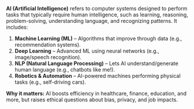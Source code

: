 **AI (Artificial Intelligence)** refers to computer systems designed to perform tasks that typically require human intelligence, such as learning, reasoning, problem-solving, understanding language, and recognizing patterns. It includes:  

1. **Machine Learning (ML)** – Algorithms that improve through data (e.g., recommendation systems).  
2. **Deep Learning** – Advanced ML using neural networks (e.g., image/speech recognition).  
3. **NLP (Natural Language Processing)** – Lets AI understand/generate human language (e.g., chatbots like me!).  
4. **Robotics & Automation** – AI-powered machines performing physical tasks (e.g., self-driving cars).  

**Why it matters:** AI boosts efficiency in healthcare, finance, education, and more, but raises ethical questions about bias, privacy, and job impacts.  

